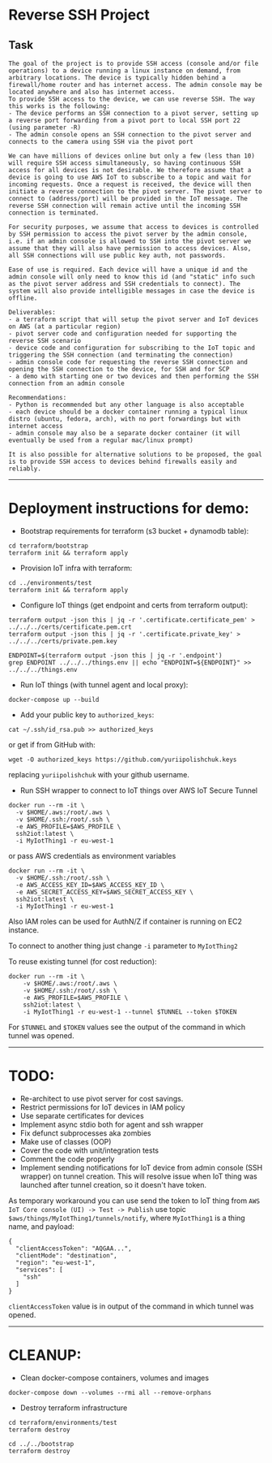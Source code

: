 
# Reverse SSH Project

## Task
```
The goal of the project is to provide SSH access (console and/or file operations) to a device running a linux instance on demand, from arbitrary locations. The device is typically hidden behind a firewall/home router and has internet access. The admin console may be located anywhere and also has internet access.
To provide SSH access to the device, we can use reverse SSH. The way this works is the following:
- The device performs an SSH connection to a pivot server, setting up a reverse port forwarding from a pivot port to local SSH port 22 (using parameter -R)
- The admin console opens an SSH connection to the pivot server and connects to the camera using SSH via the pivot port

We can have millions of devices online but only a few (less than 10) will require SSH access simultaneously, so having continuous SSH access for all devices is not desirable. We therefore assume that a device is going to use AWS IoT to subscribe to a topic and wait for incoming requests. Once a request is received, the device will then initiate a reverse connection to the pivot server. The pivot server to connect to (address/port) will be provided in the IoT message. The reverse SSH connection will remain active until the incoming SSH connection is terminated.

For security purposes, we assume that access to devices is controlled by SSH permission to access the pivot server by the admin console, i.e. if an admin console is allowed to SSH into the pivot server we assume that they will also have permission to access devices. Also, all SSH connections will use public key auth, not passwords.

Ease of use is required. Each device will have a unique id and the admin console will only need to know this id (and "static" info such as the pivot server address and SSH credentials to connect). The system will also provide intelligible messages in case the device is offline.

Deliverables:
- a terraform script that will setup the pivot server and IoT devices on AWS (at a particular region)
- pivot server code and configuration needed for supporting the reverse SSH scenario
- device code and configuration for subscribing to the IoT topic and triggering the SSH connection (and terminating the connection)
- admin console code for requesting the reverse SSH connection and opening the SSH connection to the device, for SSH and for SCP
- a demo with starting one or two devices and then performing the SSH connection from an admin console

Recommendations:
- Python is recommended but any other language is also acceptable
- each device should be a docker container running a typical linux distro (ubuntu, fedora, arch), with no port forwardings but with internet access
- admin console may also be a separate docker container (it will eventually be used from a regular mac/linux prompt)

It is also possible for alternative solutions to be proposed, the goal is to provide SSH access to devices behind firewalls easily and reliably.
```

---

# Deployment instructions for demo:

* Bootstrap requirements for terraform (s3 bucket + dynamodb table):
```
cd terraform/bootstrap
terraform init && terraform apply
```

* Provision IoT infra with terraform:
```
cd ../environments/test
terraform init && terraform apply
```

* Configure IoT things (get endpoint and certs from terraform output):
```
terraform output -json this | jq -r '.certificate.certificate_pem' > ../../../certs/certificate.pem.crt
terraform output -json this | jq -r '.certificate.private_key' > ../../../certs/private.pem.key

ENDPOINT=$(terraform output -json this | jq -r '.endpoint')
grep ENDPOINT ../../../things.env || echo "ENDPOINT=${ENDPOINT}" >> ../../../things.env
```

* Run IoT things (with tunnel agent and local proxy):
```
docker-compose up --build
```

* Add your public key to `authorized_keys`:
```
cat ~/.ssh/id_rsa.pub >> authorized_keys
```
or get if from GitHub with:
```
wget -O authorized_keys https://github.com/yuriipolishchuk.keys
```
replacing `yuriipolishchuk` with your github username.


* Run SSH wrapper to connect to IoT things over AWS IoT Secure Tunnel
```
docker run --rm -it \
  -v $HOME/.aws:/root/.aws \
  -v $HOME/.ssh:/root/.ssh \
  -e AWS_PROFILE=$AWS_PROFILE \
  ssh2iot:latest \
  -i MyIotThing1 -r eu-west-1
```
or pass AWS credentials as environment variables
```
docker run --rm -it \
  -v $HOME/.ssh:/root/.ssh \
  -e AWS_ACCESS_KEY_ID=$AWS_ACCESS_KEY_ID \
  -e AWS_SECRET_ACCESS_KEY=$AWS_SECRET_ACCESS_KEY \
  ssh2iot:latest \
  -i MyIotThing1 -r eu-west-1
```
Also IAM roles can be used for AuthN/Z if container is running on EC2 instance.

To connect to another thing just change `-i` parameter to `MyIotThing2`

To reuse existing tunnel (for cost reduction):
```
docker run --rm -it \
    -v $HOME/.aws:/root/.aws \
    -v $HOME/.ssh:/root/.ssh \
    -e AWS_PROFILE=$AWS_PROFILE \
    ssh2iot:latest \
    -i MyIotThing1 -r eu-west-1 --tunnel $TUNNEL --token $TOKEN
```
For `$TUNNEL` and `$TOKEN` values see the output of the command in which tunnel was opened.

---

# TODO:

* Re-architect to use pivot server for cost savings.
* Restrict permissions for IoT devices in IAM policy
* Use separate certificates for devices
* Implement async stdio both for agent and ssh wrapper
* Fix defunct subprocesses aka zombies
* Make use of classes (OOP)
* Cover the code with unit/integration tests
* Comment the code properly
* Implement sending notifications for IoT device from admin console (SSH wrapper) on tunnel creation. This will resolve issue when IoT thing was launched after tunnel creation, so it doesn't have token.

As temporary workaround you can use send the token to IoT thing from `AWS IoT Core console (UI) -> Test -> Publish`
use topic `$aws/things/MyIotThing1/tunnels/notify`, where `MyIotThing1` is a thing name,
and payload:
```
{
  "clientAccessToken": "AQGAA...",
  "clientMode": "destination",
  "region": "eu-west-1",
  "services": [
    "ssh"
  ]
}
```
`clientAccessToken` value is in output of the command in which tunnel was opened.

---


# CLEANUP:

* Clean docker-compose containers, volumes and images
```
docker-compose down --volumes --rmi all --remove-orphans
```

* Destroy terraform infrastructure
```
cd terraform/environments/test
terraform destroy

cd ../../bootstrap
terraform destroy
```
